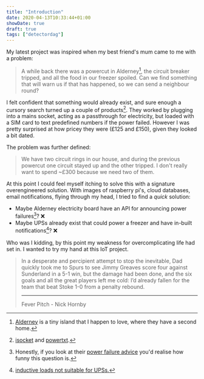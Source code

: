 ```yaml
---
title: "Introduction"
date: 2020-04-13T10:33:44+01:00
showDate: true
draft: true
tags: ["detectordag"]
---
```


My latest project was inspired when my best friend's mum came to me with a problem:

> A while back there was a powercut in Alderney[^1], the circuit breaker tripped, and all the food
in our freezer spoiled.
Can we find something that will warn us if that has happened, so we can send a neighbour round?

[^1]: [Alderney](https://en.wikipedia.org/wiki/Alderney) is a tiny island that I happen to love, where
they have a second home.

I felt confident that something would already exist, and sure enough a cursory search turned up a couple
of products[^2].
They worked by plugging into a mains socket, acting as a passthrough for electricity,
but loaded with a SIM card to text predefined numbers if the power failed.
However I was pretty surprised at how pricey they were (£125 and £150), given they looked a bit dated.

[^2]: [isocket](https://www.isocket.eu/) and [powertxt](https://www.tekview-solutions.com/powertxt.php).

The problem was further defined:

> We have two circuit rings in our house, and during the previous powercut one circuit stayed up and
the other tripped.
I don't really want to spend ~£300 because we need two of them.

At this point I could feel myself itching to solve this with a signature overengineered solution.
With images of raspberry pi's, cloud databases, email notifications, flying through my head, I tried
to find a _quick_ solution:

- Maybe Alderney electricity board have an API for announcing power failures[^3]? ❌
- Maybe UPSs already exist that could power a freezer and have in-built notifications[^4]? ❌

Who was I kidding, by this point my weakness for overcomplicating life had set in. I wanted to try my
hand at this IoT project.

> In a desperate and percipient attempt to stop the inevitable, Dad quickly took me to Spurs to see
Jimmy Greaves score four against Sunderland in a 5-1 win, but the damage had been done, and the six
goals and all the great players left me cold: I’d already fallen for the team that beat Stoke 1-0 from
a penalty rebound.
>
> ---
>
> Fever Pitch - Nick Hornby

[^3]: Honestly, if you look at their [power failure advice](http://www.alderney-elec.com/html/failure.php)
you'd realise how funny this question is.
[^4]: [inductive loads not suitable for UPSs.](https://community.spiceworks.com/topic/610697-can-someone-help-me-find-a-ups-battery-backup-that-will-power-this-fridge)
